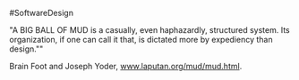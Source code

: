 #SoftwareDesign 

"A BIG BALL OF MUD is a casually, even haphazardly, structured system. Its organization, if one can call it that, is dictated more by expediency than design.""

Brain Foot and Joseph Yoder, www.laputan.org/mud/mud.html.